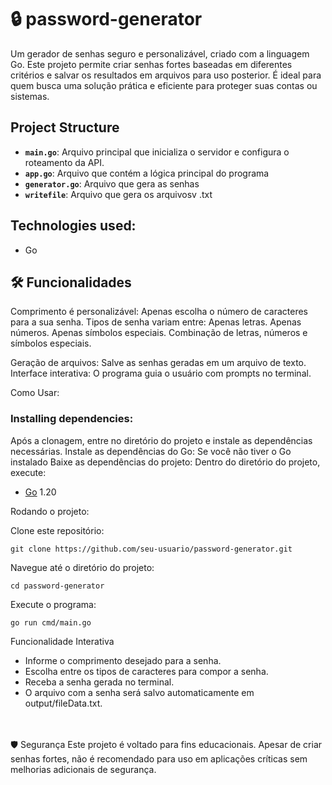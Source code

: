 # 🔒 password-generator
Um gerador de senhas seguro e personalizável, criado com a linguagem Go. Este projeto permite criar senhas fortes baseadas em diferentes critérios e salvar os resultados em arquivos para uso posterior. É ideal para quem busca uma solução prática e eficiente para proteger suas contas ou sistemas.

## Project Structure

- **`main.go`**: Arquivo principal que inicializa o servidor e configura o roteamento da API.
- **`app.go`**: Arquivo que contém a lógica principal do programa
- **`generator.go`**: Arquivo que gera as senhas 
- **`writefile`**: Arquivo que gera os arquivosv .txt

## Technologies used:
- Go 
    
## 🛠️ Funcionalidades
Comprimento é personalizável: Apenas escolha o número de caracteres para a sua senha.
Tipos de senha variam entre:
Apenas letras.
Apenas números.
Apenas símbolos especiais.
Combinação de letras, números e símbolos especiais.

Geração de arquivos: Salve as senhas geradas em um arquivo de texto.
Interface interativa: O programa guia o usuário com prompts no terminal.

Como Usar: 

### Installing dependencies:
Após a clonagem, entre no diretório do projeto e instale as dependências necessárias.
Instale as dependências do Go: Se você não tiver o Go instalado
Baixe as dependências do projeto: Dentro do diretório do projeto, execute:

- [Go](https://go.dev/doc/install) 1.20

Rodando o projeto:

Clone este repositório:
````
git clone https://github.com/seu-usuario/password-generator.git
````
Navegue até o diretório do projeto:
````
cd password-generator
````

Execute o programa:
````
go run cmd/main.go
````

Funcionalidade Interativa
- Informe o comprimento desejado para a senha.<br>
- Escolha entre os tipos de caracteres para compor a senha.<br>
- Receba a senha gerada no terminal.<br>
- O arquivo com a senha será salvo automaticamente em output/fileData.txt.<br>
<br>
<br>
🛡️ Segurança
Este projeto é voltado para fins educacionais. Apesar de criar senhas fortes, não é recomendado para uso em aplicações críticas sem melhorias adicionais de segurança.
